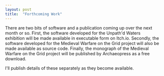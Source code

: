 ```yaml
---
layout: post
title:  "Forthcoming Work"
---
```


There are two bits of software and a publication coming up over the next month or so. First, the software developed for the Unpath'd Waters exhibition will be made available in executable form on Itch.io. Secondly, the software developed for the Medieval Warfare on the Grid project will also be made available as source code. Finally, the monograph of the Medieval Warfare on the Grid project will be published by Archaeopress as a free download.

I'll publish details of these separately as they become available.

